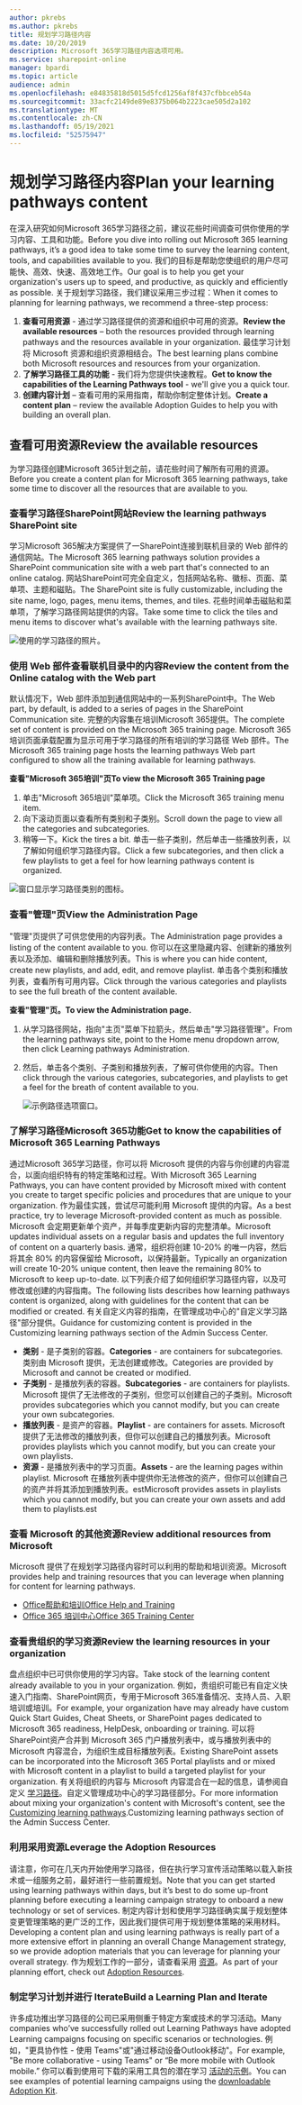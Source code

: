 ```yaml
---
author: pkrebs
ms.author: pkrebs
title: 规划学习路径内容
ms.date: 10/20/2019
description: Microsoft 365学习路径内容选项可用。
ms.service: sharepoint-online
manager: bpardi
ms.topic: article
audience: admin
ms.openlocfilehash: e84835818d5015d5fcd1256af8f437cfbbceb54a
ms.sourcegitcommit: 33acfc2149de89e8375b064b2223cae505d2a102
ms.translationtype: MT
ms.contentlocale: zh-CN
ms.lasthandoff: 05/19/2021
ms.locfileid: "52575947"
---
```

# <a name="plan-your-learning-pathways-content"></a><span data-ttu-id="ac36b-103">规划学习路径内容</span><span class="sxs-lookup"><span data-stu-id="ac36b-103">Plan your learning pathways content</span></span>
<span data-ttu-id="ac36b-104">在深入研究如何Microsoft 365学习路径之前，建议花些时间调查可供你使用的学习内容、工具和功能。</span><span class="sxs-lookup"><span data-stu-id="ac36b-104">Before you dive into rolling out Microsoft 365 learning pathways, it’s a good idea to take some time to survey the learning content, tools, and capabilities available to you.</span></span> <span data-ttu-id="ac36b-105">我们的目标是帮助您使组织的用户尽可能快、高效、快速、高效地工作。</span><span class="sxs-lookup"><span data-stu-id="ac36b-105">Our goal is to help you get your organization's users up to speed, and productive, as quickly and efficiently as possible.</span></span> <span data-ttu-id="ac36b-106">关于规划学习路径，我们建议采用三步过程：</span><span class="sxs-lookup"><span data-stu-id="ac36b-106">When it comes to planning for learning pathways, we recommend a three-step process:</span></span>

1. <span data-ttu-id="ac36b-107">**查看可用资源** - 通过学习路径提供的资源和组织中可用的资源。</span><span class="sxs-lookup"><span data-stu-id="ac36b-107">**Review the available resources** – both the resources provided through learning pathways and the resources available in your organization.</span></span> <span data-ttu-id="ac36b-108">最佳学习计划将 Microsoft 资源和组织资源相结合。</span><span class="sxs-lookup"><span data-stu-id="ac36b-108">The best learning plans combine both Microsoft resources and resources from your organization.</span></span>
2. <span data-ttu-id="ac36b-109">**了解学习路径工具的功能** - 我们将为您提供快速教程。</span><span class="sxs-lookup"><span data-stu-id="ac36b-109">**Get to know the capabilities of the Learning Pathways tool** - we'll give you a quick tour.</span></span> 
3. <span data-ttu-id="ac36b-110">**创建内容计划** – 查看可用的采用指南，帮助你制定整体计划。</span><span class="sxs-lookup"><span data-stu-id="ac36b-110">**Create a content plan** – review the available Adoption Guides to help you with building an overall plan.</span></span>

## <a name="review-the-available-resources"></a><span data-ttu-id="ac36b-111">查看可用资源</span><span class="sxs-lookup"><span data-stu-id="ac36b-111">Review the available resources</span></span>
<span data-ttu-id="ac36b-112">为学习路径创建Microsoft 365计划之前，请花些时间了解所有可用的资源。</span><span class="sxs-lookup"><span data-stu-id="ac36b-112">Before you create a content plan for Microsoft 365 learning pathways, take some time to discover all the resources that are available to you.</span></span>  

### <a name="review-the-learning-pathways-sharepoint-site"></a><span data-ttu-id="ac36b-113">查看学习路径SharePoint网站</span><span class="sxs-lookup"><span data-stu-id="ac36b-113">Review the learning pathways SharePoint site</span></span>
<span data-ttu-id="ac36b-114">学习Microsoft 365解决方案提供了一SharePoint连接到联机目录的 Web 部件的通信网站。</span><span class="sxs-lookup"><span data-stu-id="ac36b-114">The Microsoft 365 learning pathways solution provides a SharePoint communication site with a web part that's connected to an online catalog.</span></span> <span data-ttu-id="ac36b-115">网站SharePoint可完全自定义，包括网站名称、徽标、页面、菜单项、主题和磁贴。</span><span class="sxs-lookup"><span data-stu-id="ac36b-115">The SharePoint site is fully customizable, including the site name, logo, pages, menu items, themes, and tiles.</span></span> <span data-ttu-id="ac36b-116">花些时间单击磁贴和菜单项，了解学习路径网站提供的内容。</span><span class="sxs-lookup"><span data-stu-id="ac36b-116">Take some time to click the tiles and menu items to discover what's available with the learning pathways site.</span></span>

![使用的学习路径的照片。](media/cg-introducing.png)

### <a name="review-the-content-from-the-online-catalog-with-the-web-part"></a><span data-ttu-id="ac36b-118">使用 Web 部件查看联机目录中的内容</span><span class="sxs-lookup"><span data-stu-id="ac36b-118">Review the content from the Online catalog with the Web part</span></span>
<span data-ttu-id="ac36b-119">默认情况下，Web 部件添加到通信网站中的一系列SharePoint中。</span><span class="sxs-lookup"><span data-stu-id="ac36b-119">The Web part, by default, is added to a series of pages in the SharePoint Communication site.</span></span> <span data-ttu-id="ac36b-120">完整的内容集在培训Microsoft 365提供。</span><span class="sxs-lookup"><span data-stu-id="ac36b-120">The complete set of content is provided on the Microsoft 365 training page.</span></span> <span data-ttu-id="ac36b-121">Microsoft 365培训页面承载配置为显示可用于学习路径的所有培训的学习路径 Web 部件。</span><span class="sxs-lookup"><span data-stu-id="ac36b-121">The Microsoft 365 training page hosts the learning pathways Web part configured to show all the training available for learning pathways.</span></span> 

<span data-ttu-id="ac36b-122">**查看"Microsoft 365培训"页**</span><span class="sxs-lookup"><span data-stu-id="ac36b-122">**To view the Microsoft 365 Training page**</span></span>
1. <span data-ttu-id="ac36b-123">单击"Microsoft 365培训"菜单项。</span><span class="sxs-lookup"><span data-stu-id="ac36b-123">Click the Microsoft 365 training menu item.</span></span> 
1. <span data-ttu-id="ac36b-124">向下滚动页面以查看所有类别和子类别。</span><span class="sxs-lookup"><span data-stu-id="ac36b-124">Scroll down the page to view all the categories and subcategories.</span></span>
2. <span data-ttu-id="ac36b-125">稍等一下。</span><span class="sxs-lookup"><span data-stu-id="ac36b-125">Kick the tires a bit.</span></span> <span data-ttu-id="ac36b-126">单击一些子类别，然后单击一些播放列表，以了解如何组织学习路径内容。</span><span class="sxs-lookup"><span data-stu-id="ac36b-126">Click a few subcategories, and then click a few playlists to get a feel for how learning pathways content is organized.</span></span> 

![窗口显示学习路径类别的图标。](media/cg-adminsuccesscenterplan_01.png)

### <a name="view-the-administration-page"></a><span data-ttu-id="ac36b-128">查看"管理"页</span><span class="sxs-lookup"><span data-stu-id="ac36b-128">View the Administration Page</span></span>
<span data-ttu-id="ac36b-129">"管理"页提供了可供您使用的内容列表。</span><span class="sxs-lookup"><span data-stu-id="ac36b-129">The Administration page provides a listing of the content available to you.</span></span> <span data-ttu-id="ac36b-130">你可以在这里隐藏内容、创建新的播放列表以及添加、编辑和删除播放列表。</span><span class="sxs-lookup"><span data-stu-id="ac36b-130">This is where you can hide content, create new playlists, and add, edit, and remove playlist.</span></span> <span data-ttu-id="ac36b-131">单击各个类别和播放列表，查看所有可用内容。</span><span class="sxs-lookup"><span data-stu-id="ac36b-131">Click through the various categories and playlists to see the full breath of the content available.</span></span> 

<span data-ttu-id="ac36b-132">**查看"管理"页。**</span><span class="sxs-lookup"><span data-stu-id="ac36b-132">**To view the Administration page.**</span></span>
1. <span data-ttu-id="ac36b-133">从学习路径网站，指向"主页"菜单下拉箭头，然后单击"学习路径管理"。</span><span class="sxs-lookup"><span data-stu-id="ac36b-133">From the learning pathways site, point to the Home menu dropdown arrow, then click Learning pathways Administration.</span></span>  
2. <span data-ttu-id="ac36b-134">然后，单击各个类别、子类别和播放列表，了解可供你使用的内容。</span><span class="sxs-lookup"><span data-stu-id="ac36b-134">Then click through the various categories, subcategories, and playlists to get a feel for the breath of content available to you.</span></span> 

   ![示例路径选项窗口。](media/cg-adminsuccesscenterplan_02.png)

### <a name="get-to-know-the-capabilities-of-microsoft-365-learning-pathways"></a><span data-ttu-id="ac36b-136">了解学习路径Microsoft 365功能</span><span class="sxs-lookup"><span data-stu-id="ac36b-136">Get to know the capabilities of Microsoft 365 Learning Pathways</span></span>
<span data-ttu-id="ac36b-137">通过Microsoft 365学习路径，你可以将 Microsoft 提供的内容与你创建的内容混合，以面向组织特有的特定策略和过程。</span><span class="sxs-lookup"><span data-stu-id="ac36b-137">With Microsoft 365 Learning Pathways, you can have content provided by Microsoft mixed with content you create to target specific policies and procedures that are unique to your organization.</span></span> <span data-ttu-id="ac36b-138">作为最佳实践，尝试尽可能利用 Microsoft 提供的内容。</span><span class="sxs-lookup"><span data-stu-id="ac36b-138">As a best practice, try to leverage Microsoft-provided content as much as possible.</span></span> <span data-ttu-id="ac36b-139">Microsoft 会定期更新单个资产，并每季度更新内容的完整清单。</span><span class="sxs-lookup"><span data-stu-id="ac36b-139">Microsoft updates individual assets on a regular basis and updates the full inventory of content on a quarterly basis.</span></span> <span data-ttu-id="ac36b-140">通常，组织将创建 10-20% 的唯一内容，然后将其余 80% 的内容保留给 Microsoft，以保持最新。</span><span class="sxs-lookup"><span data-stu-id="ac36b-140">Typically an organization will create 10-20% unique content, then leave the remaining 80% to Microsoft to keep up-to-date.</span></span> <span data-ttu-id="ac36b-141">以下列表介绍了如何组织学习路径内容，以及可修改或创建的内容指南。</span><span class="sxs-lookup"><span data-stu-id="ac36b-141">The following lists describes how learning pathways content is organized, along with guidelines for the content that can be modified or created.</span></span> <span data-ttu-id="ac36b-142">有关自定义内容的指南，在管理成功中心的"自定义学习路径"部分提供。</span><span class="sxs-lookup"><span data-stu-id="ac36b-142">Guidance for customizing content is provided in the Customizing learning pathways section of the Admin Success Center.</span></span>

- <span data-ttu-id="ac36b-143">**类别** - 是子类别的容器。</span><span class="sxs-lookup"><span data-stu-id="ac36b-143">**Categories** - are containers for subcategories.</span></span> <span data-ttu-id="ac36b-144">类别由 Microsoft 提供，无法创建或修改。</span><span class="sxs-lookup"><span data-stu-id="ac36b-144">Categories are provided by Microsoft and cannot be created or modified.</span></span>
- <span data-ttu-id="ac36b-145">**子类别** - 是播放列表的容器。</span><span class="sxs-lookup"><span data-stu-id="ac36b-145">**Subcategories** - are containers for playlists.</span></span> <span data-ttu-id="ac36b-146">Microsoft 提供了无法修改的子类别，但您可以创建自己的子类别。</span><span class="sxs-lookup"><span data-stu-id="ac36b-146">Microsoft provides subcategories which you cannot modify, but you can create your own subcategories.</span></span> 
- <span data-ttu-id="ac36b-147">**播放列表** - 是资产的容器。</span><span class="sxs-lookup"><span data-stu-id="ac36b-147">**Playlist** - are containers for assets.</span></span> <span data-ttu-id="ac36b-148">Microsoft 提供了无法修改的播放列表，但你可以创建自己的播放列表。</span><span class="sxs-lookup"><span data-stu-id="ac36b-148">Microsoft provides playlists which you cannot modify, but you can create your own playlists.</span></span>  
- <span data-ttu-id="ac36b-149">**资源** - 是播放列表中的学习页面。</span><span class="sxs-lookup"><span data-stu-id="ac36b-149">**Assets** - are the learning pages within playlist.</span></span> <span data-ttu-id="ac36b-150">Microsoft 在播放列表中提供你无法修改的资产，但你可以创建自己的资产并将其添加到播放列表。est</span><span class="sxs-lookup"><span data-stu-id="ac36b-150">Microsoft provides assets in playlists which you cannot modify, but you can create your own assets and add them to playlists.est</span></span>

### <a name="review-additional-resources-from-microsoft"></a><span data-ttu-id="ac36b-151">查看 Microsoft 的其他资源</span><span class="sxs-lookup"><span data-stu-id="ac36b-151">Review additional resources from Microsoft</span></span>
<span data-ttu-id="ac36b-152">Microsoft 提供了在规划学习路径内容时可以利用的帮助和培训资源。</span><span class="sxs-lookup"><span data-stu-id="ac36b-152">Microsoft provides help and training resources that you can leverage when planning for content for learning pathways.</span></span>  

-  [<span data-ttu-id="ac36b-153">Office帮助和培训</span><span class="sxs-lookup"><span data-stu-id="ac36b-153">Office Help and Training</span></span>](https://support.office.com)
-  [<span data-ttu-id="ac36b-154">Office 365 培训中心</span><span class="sxs-lookup"><span data-stu-id="ac36b-154">Office 365 Training Center</span></span>](https://support.office.com/office-training-center)

### <a name="review-the-learning-resources-in-your-organization"></a><span data-ttu-id="ac36b-155">查看贵组织的学习资源</span><span class="sxs-lookup"><span data-stu-id="ac36b-155">Review the learning resources in your organization</span></span>
<span data-ttu-id="ac36b-156">盘点组织中已可供你使用的学习内容。</span><span class="sxs-lookup"><span data-stu-id="ac36b-156">Take stock of the learning content already available to you in your organization.</span></span>
<span data-ttu-id="ac36b-157">例如，贵组织可能已有自定义快速入门指南、SharePoint网页，专用于Microsoft 365准备情况、支持人员、入职培训或培训。</span><span class="sxs-lookup"><span data-stu-id="ac36b-157">For example, your organization have may already have custom Quick Start Guides, Cheat Sheets, or SharePoint pages dedicated to Microsoft 365 readiness, HelpDesk, onboarding or training.</span></span> <span data-ttu-id="ac36b-158">可以将SharePoint资产合并到 Microsoft 365 门户播放列表中，或与播放列表中的 Microsoft 内容混合，为组织生成目标播放列表。</span><span class="sxs-lookup"><span data-stu-id="ac36b-158">Existing SharePoint assets can be incorporated into the Microsoft 365 Portal playlists and or mixed with Microsoft content in a playlist to build a targeted playlist for your organization.</span></span> <span data-ttu-id="ac36b-159">有关将组织的内容与 Microsoft 内容混合在一起的信息，请参阅自定义 [学习路径](custom_overview.md)。自定义管理成功中心的学习路径部分。</span><span class="sxs-lookup"><span data-stu-id="ac36b-159">For more information about mixing your organization's content with Microsoft's content, see the [Customizing learning pathways](custom_overview.md).Customizing learning pathways section of the Admin Success Center.</span></span>

### <a name="leverage-the-adoption-resources"></a><span data-ttu-id="ac36b-160">利用采用资源</span><span class="sxs-lookup"><span data-stu-id="ac36b-160">Leverage the Adoption Resources</span></span>
<span data-ttu-id="ac36b-161">请注意，你可在几天内开始使用学习路径，但在执行学习宣传活动策略以载入新技术或一组服务之前，最好进行一些前置规划。</span><span class="sxs-lookup"><span data-stu-id="ac36b-161">Note that you can get started using learning pathways within days, but it’s best to do some up-front planning before executing a learning campaign strategy to onboard a new technology or set of services.</span></span> <span data-ttu-id="ac36b-162">制定内容计划和使用学习路径确实属于规划整体变更管理策略的更广泛的工作，因此我们提供可用于规划整体策略的采用材料。</span><span class="sxs-lookup"><span data-stu-id="ac36b-162">Developing a content plan and using learning pathways is really part of a more extensive effort in planning an overall Change Management strategy, so we provide adoption materials that you can leverage for planning your overall strategy.</span></span> <span data-ttu-id="ac36b-163">作为规划工作的一部分，请查看采用 [资源](https://resources.techcommunity.microsoft.com/adoption/)。</span><span class="sxs-lookup"><span data-stu-id="ac36b-163">As part of your planning effort, check out [Adoption Resources](https://resources.techcommunity.microsoft.com/adoption/).</span></span>

### <a name="build-a-learning-plan-and-iterate"></a><span data-ttu-id="ac36b-164">制定学习计划并进行 Iterate</span><span class="sxs-lookup"><span data-stu-id="ac36b-164">Build a Learning Plan and Iterate</span></span> 
<span data-ttu-id="ac36b-165">许多成功推出学习路径的公司已采用侧重于特定方案或技术的学习活动。</span><span class="sxs-lookup"><span data-stu-id="ac36b-165">Many companies who’ve successfully rolled out Learning Pathways have adopted Learning campaigns focusing on specific scenarios or technologies.</span></span> <span data-ttu-id="ac36b-166">例如，"更具协作性 - 使用 Teams"或"通过移动设备Outlook移动"。</span><span class="sxs-lookup"><span data-stu-id="ac36b-166">For example, "Be more collaborative - using Teams" or “Be more mobile with Outlook mobile.”</span></span> <span data-ttu-id="ac36b-167">你可以看到使用可下载的采用工具包的潜在学习 [活动的示例](https://teamworktools.azurewebsites.net/m365lp/m365lpadoptionkit.zip)。</span><span class="sxs-lookup"><span data-stu-id="ac36b-167">You can see examples of potential learning campaigns using the [downloadable Adoption Kit](https://teamworktools.azurewebsites.net/m365lp/m365lpadoptionkit.zip).</span></span>


 
